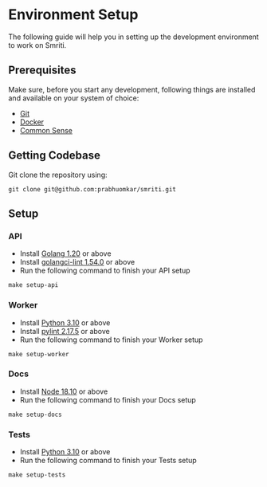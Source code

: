 # Environment Setup
The following guide will help you in setting up the development environment to work on Smriti.

## Prerequisites
Make sure, before you start any development, following things are installed and available on your system of choice: 
- [Git](https://git-scm.com/)
- [Docker](https://www.docker.com/)
- [Common Sense](https://en.wikipedia.org/wiki/Common_sense)

## Getting Codebase
Git clone the repository using: 
```
git clone git@github.com:prabhuomkar/smriti.git
```

## Setup

### API
- Install [Golang 1.20](https://go.dev/dl/) or above
- Install [golangci-lint 1.54.0](https://golangci-lint.run/) or above
- Run the following command to finish your API setup
```
make setup-api
```

### Worker
- Install [Python 3.10](https://www.python.org/downloads/) or above
- Install [pylint 2.17.5](https://pypi.org/project/pylint/) or above
- Run the following command to finish your Worker setup
```
make setup-worker
```

### Docs
- Install [Node 18.10](https://nodejs.org/en/download/) or above
- Run the following command to finish your Docs setup
```
make setup-docs
```

### Tests
- Install [Python 3.10](https://www.python.org/downloads/) or above
- Run the following command to finish your Tests setup
```
make setup-tests
```